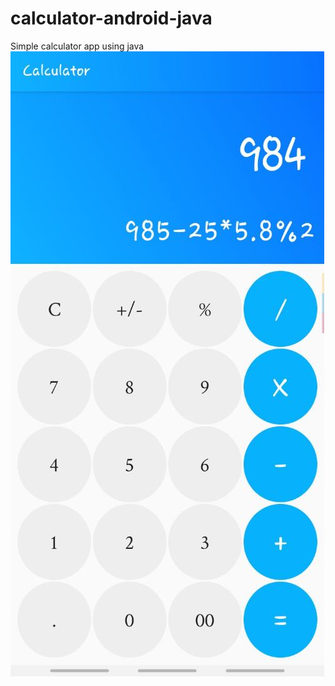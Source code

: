 # calculator-android-java
Simple calculator app using java
![App screenshot](./screenshots/calcu_SS.jpeg)
